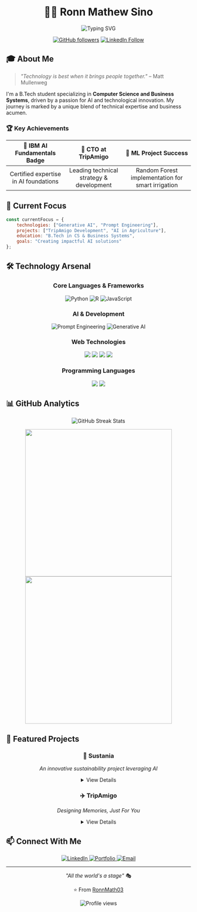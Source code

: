 <div align="center">

# 👨‍💻 Ronn Mathew Sino

<p align="center">
    <img src="https://readme-typing-svg.herokuapp.com?font=Fira+Code&pause=1000&color=6B5DF7&center=true&vCenter=true&width=435&lines=Computer+Science+Student;AI+Enthusiast;Full+Stack+Developer;Startup+CTO" alt="Typing SVG" />
</p>

[![GitHub followers](https://img.shields.io/github/followers/RonnMath03?label=Follow&style=social)](https://github.com/RonnMath03)
[![LinkedIn Follow](https://img.shields.io/badge/Follow-LinkedIn-blue?style=social&logo=linkedin)](https://www.linkedin.com/in/ronnmathewsino)

</div>

<div align="center">

</div>

## 🎓 About Me 

> *"Technology is best when it brings people together."* – Matt Mullenweg

I'm a B.Tech student specializing in **Computer Science and Business Systems**, driven by a passion for AI and technological innovation. My journey is marked by a unique blend of technical expertise and business acumen.

### 🏆 Key Achievements
<div align="center">

| 🎯 IBM AI Fundamentals Badge | 🌟 CTO at TripAmigo | 🤖 ML Project Success |
|:---:|:---:|:---:|
| Certified expertise in AI foundations | Leading technical strategy & development | Random Forest implementation for smart irrigation |

</div>

## 🔮 Current Focus

```js
const currentFocus = {
    technologies: ["Generative AI", "Prompt Engineering"],
    projects: ["TripAmigo Development", "AI in Agriculture"],
    education: "B.Tech in CS & Business Systems",
    goals: "Creating impactful AI solutions"
};
```

## 🛠️ Technology Arsenal

<div align="center">

### Core Languages & Frameworks
![Python](https://img.shields.io/badge/Python-Expert-3776AB?style=for-the-badge&logo=python&logoColor=white)
![R](https://img.shields.io/badge/R-Advanced-276DC3?style=for-the-badge&logo=r&logoColor=white)
![JavaScript](https://img.shields.io/badge/JavaScript-Proficient-F7DF1E?style=for-the-badge&logo=javascript&logoColor=black)

### AI & Development
![Prompt Engineering](https://img.shields.io/badge/Prompt_Engineering-Specialist-FF5733?style=for-the-badge&logo=artstation&logoColor=white)
![Generative AI](https://img.shields.io/badge/Generative_AI-Advanced-8A2BE2?style=for-the-badge&logo=openai&logoColor=white)

### Web Technologies
<div>
    <img src="https://img.shields.io/badge/React-61DAFB?style=for-the-badge&logo=react&logoColor=black" />
    <img src="https://img.shields.io/badge/Node.js-339933?style=for-the-badge&logo=node.js&logoColor=white" />
    <img src="https://img.shields.io/badge/HTML5-E34F26?style=for-the-badge&logo=html5&logoColor=white" />
    <img src="https://img.shields.io/badge/CSS3-1572B6?style=for-the-badge&logo=css3&logoColor=white" />
</div>

### Programming Languages
<div>
    <img src="https://img.shields.io/badge/C-A8B9CC?style=for-the-badge&logo=c&logoColor=black" />
    <img src="https://img.shields.io/badge/C++-00599C?style=for-the-badge&logo=c%2B%2B&logoColor=white" />
</div>

</div>

## 📊 GitHub Analytics

<div align="center">
    <img src="https://github-readme-streak-stats.herokuapp.com/?user=RonnMath03&theme=tokyonight" alt="GitHub Streak Stats" />
</div>

<p align="center">
    <img src="https://github-readme-stats.vercel.app/api?username=RonnMath03&show_icons=true&theme=tokyonight" width="400">
    <img src="https://github-readme-stats.vercel.app/api/top-langs/?username=RonnMath03&layout=compact&theme=tokyonight" width="400">
</p>

## 🎯 Featured Projects

<div align="center">

### 🌱 Sustania
*An innovative sustainability project leveraging AI*
<details>
    
<summary>View Details</summary>

- Frontend - Typescript
- Backend - Python
- Advanced ML algorithms for environmental impact analysis
- Sustainable technology implementation
- Check out at [Sustania](https://github.com/RonnMath03/Sustania)

</details>

### ✈️ TripAmigo
*Designing Memories, Just For You*
<details>

<summary>View Details</summary>

- Built with TypeScript & Tailwind CSS
- Modern Vite development workflow
- Live at [tripamigo.in](https://tripamigo.in)
- Repository showcases clean architecture and modern web practices

</details>

</div>

## 📫 Connect With Me

<div align="center">
    <a href="https://linkedin.com/in/ronnmathewsino">
        <img src="https://img.shields.io/badge/LinkedIn-Connect-blue?style=for-the-badge&logo=linkedin" alt="LinkedIn" />
    </a>
    <a href="https://ronnmath03.github.io">
        <img src="https://img.shields.io/badge/Portfolio-Visit-success?style=for-the-badge&logo=github" alt="Portfolio" />
    </a>
    <a href="mailto:ronnmathewsino@gmail.com">
        <img src="https://img.shields.io/badge/Email-Contact-red?style=for-the-badge&logo=gmail" alt="Email" />
    </a>
</div>

---

<div align="center">

*"All the world's a stage"* 🎭

⭐️ From [RonnMath03](https://github.com/RonnMath03)

<img src="https://komarev.com/ghpvc/?username=RonnMath03&color=blueviolet&style=flat-square&label=Profile+Views" alt="Profile views" />

</div>
